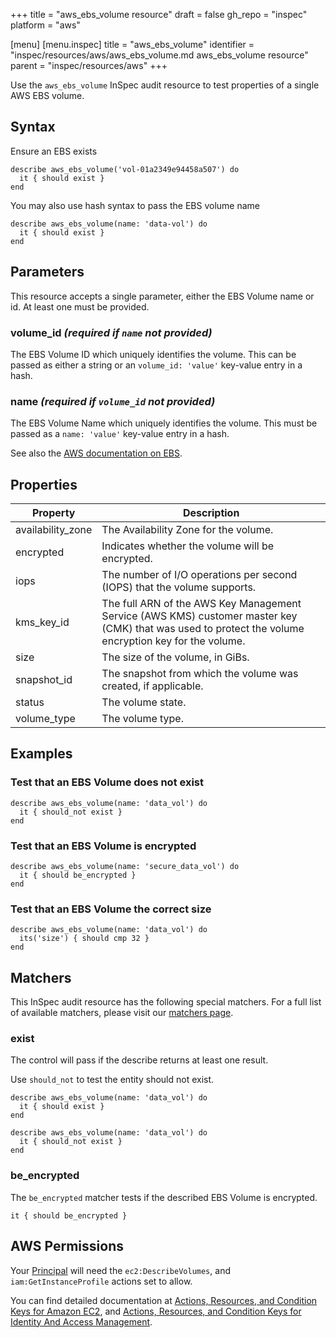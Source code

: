 +++
title = "aws_ebs_volume resource"
draft = false
gh_repo = "inspec"
platform = "aws"

[menu]
  [menu.inspec]
    title = "aws_ebs_volume"
    identifier = "inspec/resources/aws/aws_ebs_volume.md aws_ebs_volume resource"
    parent = "inspec/resources/aws"
+++

Use the `aws_ebs_volume` InSpec audit resource to test properties of a single AWS EBS volume.

## Syntax

Ensure an EBS exists

    describe aws_ebs_volume('vol-01a2349e94458a507') do
      it { should exist }
    end

You may also use hash syntax to pass the EBS volume name

    describe aws_ebs_volume(name: 'data-vol') do
      it { should exist }
    end

## Parameters

This resource accepts a single parameter, either the EBS Volume name or id. At least one must be provided.

### volume_id _(required if `name` not provided)_

The EBS Volume ID which uniquely identifies the volume.
This can be passed as either a string or an `volume_id: 'value'` key-value entry in a hash.

### name _(required if `volume_id` not provided)_

The EBS Volume Name which uniquely identifies the volume.
This must be passed as a `name: 'value'` key-value entry in a hash.

See also the [AWS documentation on EBS](https://docs.aws.amazon.com/AWSEC2/latest/UserGuide/AmazonEBS.html).

## Properties

| Property          | Description                                                                                                                                           |
| ----------------- | ----------------------------------------------------------------------------------------------------------------------------------------------------- |
| availability_zone | The Availability Zone for the volume.                                                                                                                 |
| encrypted         | Indicates whether the volume will be encrypted.                                                                                                       |
| iops              | The number of I/O operations per second (IOPS) that the volume supports.                                                                              |
| kms_key_id        | The full ARN of the AWS Key Management Service (AWS KMS) customer master key (CMK) that was used to protect the volume encryption key for the volume. |
| size              | The size of the volume, in GiBs.                                                                                                                      |
| snapshot_id       | The snapshot from which the volume was created, if applicable.                                                                                        |
| status            | The volume state.                                                                                                                                     |
| volume_type       | The volume type.                                                                                                                                      |

## Examples

### Test that an EBS Volume does not exist

    describe aws_ebs_volume(name: 'data_vol') do
      it { should_not exist }
    end

### Test that an EBS Volume is encrypted

    describe aws_ebs_volume(name: 'secure_data_vol') do
      it { should be_encrypted }
    end

### Test that an EBS Volume the correct size

    describe aws_ebs_volume(name: 'data_vol') do
      its('size') { should cmp 32 }
    end

## Matchers

This InSpec audit resource has the following special matchers. For a full list of available matchers, please visit our [matchers page](/inspec/matchers/).

### exist

The control will pass if the describe returns at least one result.

Use `should_not` to test the entity should not exist.

    describe aws_ebs_volume(name: 'data_vol') do
      it { should exist }
    end

    describe aws_ebs_volume(name: 'data_vol') do
      it { should_not exist }
    end

### be_encrypted

The `be_encrypted` matcher tests if the described EBS Volume is encrypted.

    it { should be_encrypted }

## AWS Permissions

Your [Principal](https://docs.aws.amazon.com/IAM/latest/UserGuide/intro-structure.html#intro-structure-principal) will need the `ec2:DescribeVolumes`, and `iam:GetInstanceProfile` actions set to allow.

You can find detailed documentation at [Actions, Resources, and Condition Keys for Amazon EC2](https://docs.aws.amazon.com/IAM/latest/UserGuide/list_amazonec2.html), and [Actions, Resources, and Condition Keys for Identity And Access Management](https://docs.aws.amazon.com/IAM/latest/UserGuide/list_identityandaccessmanagement.html).
